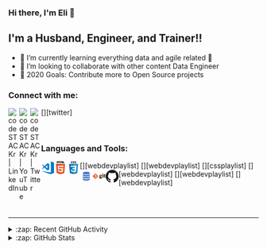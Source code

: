 ### Hi there, I'm Eli 👋


## I'm a Husband, Engineer, and Trainer!!


- 🌱 I’m currently learning everything data and agile related 🤣
- 👯 I’m looking to collaborate with other content Data Engineer
- 🥅 2020 Goals: Contribute more to Open Source projects



### Connect with me:

[<img align="left" alt="codeSTACKr | LinkedIn" width="22px" src="https://cdn.jsdelivr.net/npm/simple-icons@v3/icons/linkedin.svg" />][linkedin]
[<img align="left" alt="codeSTACKr | YouTube" width="22px" src="https://cdn.jsdelivr.net/npm/simple-icons@v3/icons/youtube.svg" />][youtube]
[<img align="left" alt="codeSTACKr | Twitter" width="22px" src="https://cdn.jsdelivr.net/npm/simple-icons@v3/icons/twitter.svg" />][twitter]



<br />

### Languages and Tools:

[<img align="left" alt="Visual Studio Code" width="26px" src="https://raw.githubusercontent.com/github/explore/80688e429a7d4ef2fca1e82350fe8e3517d3494d/topics/visual-studio-code/visual-studio-code.png" />][webdevplaylist]
[<img align="left" alt="HTML5" width="26px" src="https://raw.githubusercontent.com/github/explore/80688e429a7d4ef2fca1e82350fe8e3517d3494d/topics/html/html.png" />][webdevplaylist]
[<img align="left" alt="CSS3" width="26px" src="https://raw.githubusercontent.com/github/explore/80688e429a7d4ef2fca1e82350fe8e3517d3494d/topics/css/css.png" />][cssplaylist]
[<img align="left" alt="SQL" width="26px" src="https://raw.githubusercontent.com/github/explore/80688e429a7d4ef2fca1e82350fe8e3517d3494d/topics/sql/sql.png" />][webdevplaylist]
[<img align="left" alt="Git" width="26px" src="https://raw.githubusercontent.com/github/explore/80688e429a7d4ef2fca1e82350fe8e3517d3494d/topics/git/git.png" />][webdevplaylist]
[<img align="left" alt="GitHub" width="26px" src="https://raw.githubusercontent.com/github/explore/78df643247d429f6cc873026c0622819ad797942/topics/github/github.png" />][webdevplaylist]

<br />
<br />

---

<details>
  <summary>:zap: Recent GitHub Activity</summary>
  
<!--START_SECTION:activity-->
1. ❌ Closed PR [#14](https://github.com/eugbomeh/eugbomeh/pull/14) in [eugbomeh/eugbomeh](https://github.com/eugbomeh/eugbomeh)
2. 🗣 Commented on [#14](https://github.com/eugbomeh/eugbomeh/issues/14) in [eugbomeh/eugbomeh](https://github.com/eugbomeh/eugbomeh)
3. ❌ Closed PR [#7](https://github.com/eugbomeh/eugbomeh/pull/7) in [eugbomeh/eugbomeh](https://github.com/eugbomeh/eugbomeh)
4. 🎉 Merged PR [#6](https://github.com/eugbomeh/eugbomeh/pull/6) in [eugbomeh/eugbomeh](https://github.com/eugbomeh/eugbomeh)
<!--END_SECTION:activity-->

</details>

<details>
  <summary>:zap: GitHub Stats</summary>

  <img align="left" alt="eugbomeh's GitHub Stats" src="https://github-readme-stats.eugbomeh.vercel.app/api?username=eugbomeh&show_icons=true&hide_border=true" />

</details>

[website]: https://eutomatics.com
[youtube]: https://youtube.com/eutomatics
[linkedin]: https://linkedin.com/in/eugbomeh
